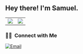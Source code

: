 <h2> Hey there! I'm Samuel.</h2>

<table>
  <tr>
    <td align="center" style="padding=0;width=50%;">
      <img align="center" style="padding=0;" src="https://github-readme-stats.vercel.app/api?username=ssferraz&count_private=false&include_all_commits=true&show_icons=true&hide_title=true&hide_border=true"/>
    </td>
    <td align="center" style="padding=0;width=50%;">
      <img align="center" style="padding=0;" src="https://github-readme-stats.vercel.app/api/top-langs/?username=ssferraz&layout=compact&hide_border=true"/>
    </td>
  </tr>
</table>

<h3> 🤝🏻 &nbsp;Connect with Me </h3>

<p align="left">
<a href="mailto:ssf@discente.ifpe.edu.br"><img alt="Email" src="https://img.shields.io/badge/Email-ssf@discente.ifpe.edu.br-blue?style=flat-square&logo=gmail"></a>
</p>
